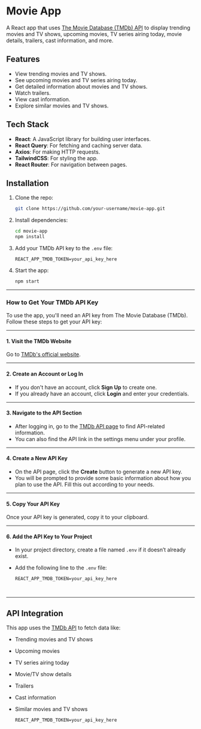 # Movie App

A React app that uses [The Movie Database (TMDb) API](https://www.themoviedb.org/) to display trending movies and TV shows, upcoming movies, TV series airing today, movie details, trailers, cast information, and more.

## Features

- View trending movies and TV shows.
- See upcoming movies and TV series airing today.
- Get detailed information about movies and TV shows.
- Watch trailers.
- View cast information.
- Explore similar movies and TV shows.

## Tech Stack

- **React**: A JavaScript library for building user interfaces.
- **React Query**: For fetching and caching server data.
- **Axios**: For making HTTP requests.
- **TailwindCSS**: For styling the app.
- **React Router**: For navigation between pages.

## Installation

1. Clone the repo:

    ```bash
    git clone https://github.com/your-username/movie-app.git
    ```

2. Install dependencies:

    ```bash
    cd movie-app
    npm install
    ```

3. Add your TMDb API key to the `.env` file:

    ```env
    REACT_APP_TMDB_TOKEN=your_api_key_here
    ```

4. Start the app:

    ```bash
    npm start
    ```
---
### How to Get Your TMDb API Key

To use the app, you'll need an API key from The Movie Database (TMDb). Follow these steps to get your API key:

---

#### 1. Visit the TMDb Website
Go to [TMDb's official website](https://www.themoviedb.org/).

---

#### 2. Create an Account or Log In
- If you don't have an account, click **Sign Up** to create one.
- If you already have an account, click **Login** and enter your credentials.

---

#### 3. Navigate to the API Section
- After logging in, go to the [TMDb API page](https://www.themoviedb.org/settings/api) to find API-related information.
- You can also find the API link in the settings menu under your profile.

---

#### 4. Create a New API Key
- On the API page, click the **Create** button to generate a new API key.
- You will be prompted to provide some basic information about how you plan to use the API. Fill this out according to your needs.

---

#### 5. Copy Your API Key
Once your API key is generated, copy it to your clipboard.

---

#### 6. Add the API Key to Your Project
- In your project directory, create a file named `.env` if it doesn’t already exist.
- Add the following line to the `.env` file:

  ```plaintext
  REACT_APP_TMDB_TOKEN=your_api_key_here



---

  ## API Integration

This app uses the [TMDb API](https://www.themoviedb.org/documentation/api) to fetch data like:

- Trending movies and TV shows
- Upcoming movies
- TV series airing today
- Movie/TV show details
- Trailers
- Cast information
- Similar movies and TV shows


   ```plaintext
   REACT_APP_TMDB_TOKEN=your_api_key_here
